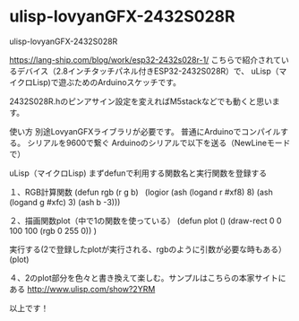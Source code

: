 # ulisp-lovyanGFX-2432S028R
ulisp-lovyanGFX-2432S028R


https://lang-ship.com/blog/work/esp32-2432s028r-1/
こちらで紹介されているデバイス（2.8インチタッチパネル付きESP32-2432S028R）で、
uLisp（マイクロLisp)で遊ぶためのArduinoスケッチです。

2432S028R.hのピンアサイン設定を変えればM5stackなどでも動くと思います。


使い方
別途LovyanGFXライブラリが必要です。
普通にArduinoでコンパイルする。
シリアルを9600で繋ぐ
Arduinoのシリアルで以下を送る（NewLineモードで）

uLisp（マイクロLisp)
まずdefunで利用する関数名と実行関数を登録する

１、RGB計算関数
(defun rgb (r g b)
  (logior (ash (logand r #xf8) 8) (ash (logand g #xfc) 3) (ash b -3)))

２、描画関数plot（中で1の関数を使っている）
(defun plot ()
(draw-rect 0 0 100 100 (rgb 0 255 0))
)

実行する(2で登録したplotが実行される、rgbのように引数が必要な時もある）
(plot)

４、2のplot部分を色々と書き換えて楽しむ。サンプルはこちらの本家サイトにある
http://www.ulisp.com/show?2YRM

以上です！
